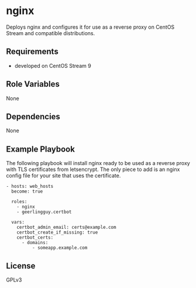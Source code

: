 nginx
=====

Deploys nginx and configures it for use as a reverse proxy on CentOS Stream and compatible distributions.

Requirements
------------

- developed on CentOS Stream 9

Role Variables
--------------

None

Dependencies
------------

None

Example Playbook
----------------

The following playbook will install nginx ready to be used as a reverse proxy
with TLS certificates from letsencrypt. The only piece to add is an nginx config
file for your site that uses the certificate.

```
- hosts: web_hosts
  become: true

  roles:
    - nginx
    - geerlingguy.certbot

  vars:
    certbot_admin_email: certs@example.com
    certbot_create_if_missing: true
    certbot_certs:
      - domains:
          - someapp.example.com
```

License
-------

GPLv3